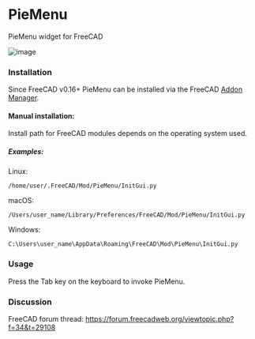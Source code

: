 # PieMenu
PieMenu widget for FreeCAD

![image](https://user-images.githubusercontent.com/4140247/45217234-51e7e280-b271-11e8-973a-1a80ce5beedd.png)

### Installation
Since FreeCAD v0.16+ PieMenu can be installed via the FreeCAD [Addon Manager](https://github.com/FreeCAD/FreeCAD-addons#1-builtin-addon-manager). 

#### Manual installation:

Install path for FreeCAD modules depends on the operating system used.

##### Examples:

Linux:

`/home/user/.FreeCAD/Mod/PieMenu/InitGui.py`

macOS:

`/Users/user_name/Library/Preferences/FreeCAD/Mod/PieMenu/InitGui.py`

Windows:

`C:\Users\user_name\AppData\Roaming\FreeCAD\Mod\PieMenu\InitGui.py`

### Usage
Press the Tab key on the keyboard to invoke PieMenu.

### Discussion
FreeCAD forum thread: https://forum.freecadweb.org/viewtopic.php?f=34&t=29108
